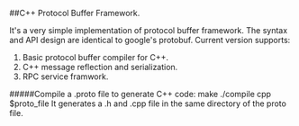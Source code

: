 ##C++ Protocol Buffer Framework.

It's a very simple implementation of protocol buffer framework. The syntax and API design are identical to google's protobuf. Current version supports:

1. Basic protocol buffer compiler for C++.
2. C++ message reflection and serialization.
3. RPC service framwork.

#####Compile a .proto file to generate C++ code:
    make
    ./compile cpp $proto_file
It generates a .h and .cpp file in the same directory of the proto file.
